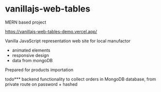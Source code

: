 # vanillajs-web-tables
MERN based project

https://vanillajs-web-tables-demo.vercel.app/ 


Vanilla JavaScript representation web site for local manufactor

+ animated elements
+ responsive design 
+ data from mongoDB

Prepared for products importation



todo***  backend functionality to collect orders in MongoDB database, from private route on password + hashed



